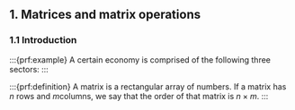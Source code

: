 ## 1. Matrices and matrix operations

### 1.1 Introduction

:::{prf:example} 
A certain economy is comprised of the following three sectors: 
:::

:::{prf:definition}
A matrix is a rectangular array of numbers. If a matrix has $n$ rows and $m$columns, we say that the order of that matrix is $n \times m.$
:::